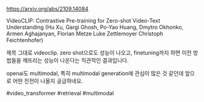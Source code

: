 https://arxiv.org/abs/2109.14084

VideoCLIP: Contrastive Pre-training for Zero-shot Video-Text Understanding (Hu Xu, Gargi Ghosh, Po-Yao Huang, Dmytro Okhonko, Armen Aghajanyan, Florian Metze Luke Zettlemoyer Christoph Feichtenhofer)

제목 그대로 videoclip. zero shot으로도 성능이 나오고, finetuning까지 하면 이전 방법들을 깨뜨리는 성능이 나온다는 직관적인 결과입니다.

openai도 multimodal, 특히 multimodal generation에 관심이 많은 것 같던데 앞으로 어떤 진전이 나올지 궁금하네요.

#video_transformer #retrieval #multimodal 